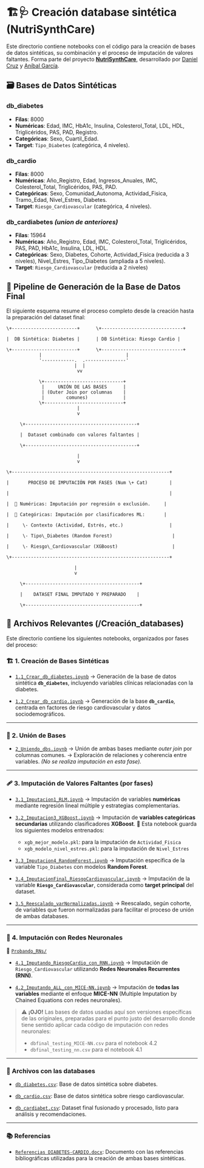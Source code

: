 # 🏗️🩺 Creación database sintética (NutriSynthCare)

Este directorio contiene notebooks con el código para la creación de bases de datos sintéticas, su combinación y el proceso de imputación de valores faltantes. Forma parte del proyecto **[NutriSynthCare](https://github.com/dCruzCoding/NutriSynthCare)**, desarrollado por [Daniel Cruz](https://github.com/dCruzCoding) y [Aníbal García](https://github.com/Aniballll).

## 🗃️ Bases de Datos Sintéticas

### **db\_diabetes**

* **Filas**: 8000
* **Numéricas**: Edad, IMC, HbA1c, Insulina, Colesterol\_Total, LDL, HDL, Triglicéridos, PAS, PAD, Registro.  
* **Categóricas**: Sexo, Cuartil\_Edad.  
* **Target**: `Tipo_Diabetes` (categórica, 4 niveles).

### **db\_cardio**

* **Filas**: 8000
* **Numéricas**: Año\_Registro, Edad, Ingresos\_Anuales, IMC, Colesterol\_Total, Triglicéridos, PAS, PAD.  
* **Categóricas**: Sexo, Comunidad\_Autonoma, Actividad\_Fisica, Tramo\_Edad, Nivel\_Estres, Diabetes.  
* **Target**: `Riesgo_Cardiovascular` (categórica, 4 niveles).

### **db\_cardiabetes** *(union de anteriores)*

* **Filas**: 15964
* **Numéricas**: Año\_Registro, Edad, IMC, Colesterol\_Total, Triglicéridos, PAS, PAD, HbA1c, Insulina, LDL, HDL.
* **Categóricas**: Sexo, Diabetes, Cohorte, Actividad\_Fisica (reducida a 3 niveles), Nivel\_Estres, Tipo\_Diabetes (ampliada a 5 niveles).  
* **Target**: `Riesgo_Cardiovascular` (reducida a 2 niveles)

## 🔄 Pipeline de Generación de la Base de Datos Final

El siguiente esquema resume el proceso completo desde la creación hasta la preparación del dataset final:

```
\+------------------------+      \+------------------------------+

|  DB Sintética: Diabetes |      | DB Sintética: Riesgo Cardio |

\+------------------------+      \+------------------------------+
            |                               |
            '------------.  .---------------'
                         |  |
                          vv

            \+-----------------------------+
             |     UNIÓN DE LAS BASES      |
             | (Outer Join por columnas    |
             |        comunes)             |
            \+-----------------------------+
                          |
                          v

     \+-----------------------------------------+

     |  Dataset combinado con valores faltantes |

     \+-----------------------------------------+

                          |
                          v

\+----------------------------------------------------------+

|       PROCESO DE IMPUTACIÓN POR FASES (Num \+ Cat)        |

|                                                           |

|  🔢 Numéricas: Imputación por regresión o exclusión.     |

|  🔣 Categóricas: Imputación por clasificadores ML:       |

|     \- Contexto (Actividad, Estrés, etc.)                 |

|     \- Tipo\_Diabetes (Random Forest)                      |

|     \- Riesgo\_Cardiovascular (XGBoost)                    |

\+----------------------------------------------------------+

                         |
                         v

     \+------------------------------------------+

     |    DATASET FINAL IMPUTADO Y PREPARADO    |

     \+------------------------------------------+
```


## 📂 Archivos Relevantes (/Creación_databases)

Este directorio contiene los siguientes notebooks, organizados por fases del proceso:

### 🏗️ 1. Creación de Bases Sintéticas

* [`1.1_Crear_db_diabetes.ipynb`](./1.1_Crear_db_diabetes.ipynb)
  → Generación de la base de datos sintética **`db_diabetes`**, incluyendo variables clínicas relacionadas con la diabetes.

* [`1.2_Crear_db_cardio.ipynb`](./1.2_Crear_db_cardio.ipynb)
  → Generación de la base **`db_cardio`**, centrada en factores de riesgo cardiovascular y datos sociodemográficos.

---

### 🔗 2. Unión de Bases

* [`2_Uniendo_dbs.ipynb`](./2_Uniendo_dbs.ipynb)
  → Unión de ambas bases mediante *outer join* por columnas comunes.
  → Exploración de relaciones y coherencia entre variables. *(No se realiza imputación en esta fase).*

---

### 🩹 3. Imputación de Valores Faltantes (por fases)

* [`3.1_Imputacion1_RLM.ipynb`](./3.1_Imputacion1_RLM.ipynb)
  → Imputación de variables **numéricas** mediante regresión lineal múltiple y estrategias complementarias.

* [`3.2_Imputacion3_XGBoost.ipynb`](./3.2_Imputacion3_XGBoost.ipynb)
  → Imputación de **variables categóricas secundarias** utilizando clasificadores **XGBoost**.
  💾 Esta notebook guarda los siguientes modelos entrenados:

  * `xgb_mejor_modelo.pkl`: para la imputación de `Actividad_Fisica`
  * `xgb_modelo_nivel_estres.pkl`: para la imputación de `Nivel_Estres`

* [`3.3_Imputacion4_RandomForest.ipynb`](./3.3_Imputacion4_RandomForest.ipynb)
  → Imputación específica de la variable `Tipo_Diabetes` con modelos **Random Forest**.

* [`3.4_ImputacionFinal_RiesgoCardiovascular.ipynb`](./3.4_ImputacionFinal_RiesgoCardiovascular.ipynb)
  → Imputación de la variable **`Riesgo_Cardiovascular`**, considerada como **target principal** del dataset.

* [`3.5_Reescalado_varNormalizadas.ipynb`](./3.5_Reescalado_varNormalizadas.ipynb)
  → Reescalado, según cohorte, de variables que fueron normalizadas para facilitar el proceso de unión de ambas databases.

---

### 🧠 4. Imputación con Redes Neuronales

📁 [`Probando_RNs/`](./Probando_RNs)

* [`4.1_Imputando_RiesgoCardio_con_RNN.ipynb`](./Probando_RNs/4.1_Imputando_RiesgoCardio_con_RNN.ipynb)
  → Imputación de `Riesgo_Cardiovascular` utilizando **Redes Neuronales Recurrentes (RNN)**.

* [`4.2_Imputando_ALL_con_MICE-NN.ipynb`](./Probando_RNs/4.2_Imputando_ALL_con_MICE-NN.ipynb)
  → Imputación de **todas las variables** mediante el enfoque **MICE-NN** (Multiple Imputation by Chained Equations con redes neuronales).

> ⚠️ **¡OJO!**
> Las bases de datos usadas aquí son versiones específicas de las originales, preparadas para el punto justo del desarrollo donde tiene sentido aplicar cada código de imputación con redes neuronales:
>
> * `dbfinal_testing_MICE-NN.csv` para el notebook 4.2
> * `dbfinal_testing_nn.csv` para el notebook 4.1
---

### 🧾 Archivos con las databases

* [`db_diabetes.csv`](./db_diabetes.csv):
  Base de datos sintética sobre diabetes.

* [`db_cardio.csv`](./db_cardio.csv):
  Base de datos sintética sobre riesgo cardiovascular.

* [`db_cardiabet.csv`](./db_cardiabet.csv):
  Dataset final fusionado y procesado, listo para análisis y recomendaciones.

---

### 📚 Referencias

* [`Referencias DIABETES-CARDIO.docx`](./Referencias%20DIABETES-CARDIO.docx):
  Documento con las referencias bibliográficas utilizadas para la creación de ambas bases sintéticas.
